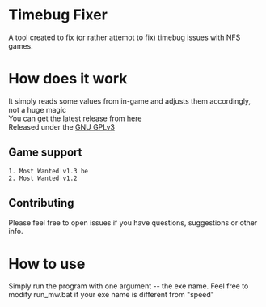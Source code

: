 # Timebug Fixer 

A tool created to fix (or rather attemot to fix) timebug issues with NFS games.  
  
# How does it work  
It simply reads some values from in-game and adjusts them accordingly, not a huge magic  
You can get the latest release from [here](https://github.com/GrimMaple/timebug_fixer/releases)  
Released under the [GNU GPLv3](https://github.com/GrimMaple/timebug_fixer/blob/master/License.txt)  

## Game support  

    1. Most Wanted v1.3 be
	2. Most Wanted v1.2 

## Contributing  

Please feel free to open issues if you have questions, suggestions or other info.  

# How to use  

Simply run the program with one argument -- the exe name. Feel free to modify run_mw.bat if your exe name is different from "speed"